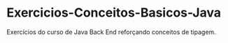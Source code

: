 # Exercicios-Conceitos-Basicos-Java
Exercícios do curso de Java Back End reforçando conceitos de tipagem.
